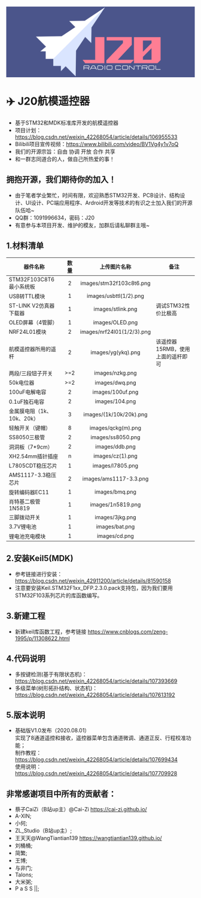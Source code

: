 ![Alt text](./images/logo.png)
# :airplane: J20航模遥控器
 - 基于STM32和MDK标准库开发的航模遥控器
 - 项目计划：https://blog.csdn.net/weixin_42268054/article/details/106955533 
 - Bilibili项目宣传视频：https://www.bilibili.com/video/BV1Vg4y1v7oQ
 - 我们的开源宗旨：自由 协调 开放 合作 共享
 - 和一群志同道合的人，做自己所热爱的事！
## 拥抱开源，我们期待你的加入！
 - 由于笔者学业繁忙，时间有限，欢迎熟悉STM32开发、PCB设计、结构设计、UI设计、PC端应用程序、Ardroid开发等技术的有识之士加入我们的开源队伍哈~
 - QQ群：1091996634，密码：J20
 - 有意参与本项目开发、维护的模友，加群后请私聊群主哦~

## 1.材料清单 
| 器件名称        			| 数量   	| 上传图片名称  			| 备注 |
| ------------- 			| :------:	| :-------------:			|------|
| STM32F103C8T6最小系统板 	| 2 		| images/stm32f103c8t6.png 	|
| USB转TTL模块			 	| 1 		| images/usbttl(1/2).png 	|
| ST-LINK V2仿真器下载器 	| 1 		| images/stlink.png 		|调试STM32性价比极高|
| OLED屏幕（4管脚）		 	| 1 		| images/OLED.png	 		|
| NRF24L01模块			 	| 2 		| images/nrf24l01(1/2/3).png|
| 航模遥控器所用的遥杆	 	| 2 		| images/yg(ykq).png		|该遥控器15RMB，使用上面的遥杆即可|
| 两段/三段钮子开关		 	| >=2 		| images/nzkg.png		 	|
| 50k电位器				 	| >=2 		| images/dwq.png			|
| 100uF电解电容			 	| 2 		| images/100uf.png	 		|
| 0.1uF独石电容			 	| 2 		| images/104.png	 		|
| 金属膜电阻（1k、10k、20k）| 3 		| images/(1k/10k/20k).png	|
| 轻触开关（键帽）			| 8 		| images/qckg(m).png	 	|
| SS8050三极管			 	| 2 		| images/ss8050.png	 		|
| 洞洞板（7*9cm）			| 2 		| images/ddb.png	 		|
| XH2.54mm插针插座			| n 		| images/cz(1).png	 		|
| L7805CDT稳压芯片			| 1 		| images/l7805.png	 		|
| AMS1117-3.3稳压芯片		| 2 		| images/ams1117-3.3.png	|
| 旋转编码器EC11			| 1 		| images/bmq.png	 		|
| 肖特基二极管1N5819		| 1 		| images/1n5819.png	 		|
| 三脚拨动开关 				| 1 		| images/3jkg.png	 		|
| 3.7V锂电池			 	| 1 		| images/bat.png	 		|
| 锂电池充电模块			| 1 		| images/cd.png		 		|


## 2.安装Keil5(MDK) 
- 参考链接进行安装：https://blog.csdn.net/weixin_42911200/article/details/81590158
- 注意要安装Keil.STM32F1xx_DFP.2.3.0.pack支持包，因为我们要用STM32F103系列芯片的库函数编写。

## 3.新建工程 
- 新建keil库函数工程，参考链接 https://www.cnblogs.com/zeng-1995/p/11308622.html

## 4.代码说明
- 多按键检测(基于有限状态机)：https://blog.csdn.net/weixin_42268054/article/details/107393669
- 多级菜单(树形拓扑结构、状态机)：https://blog.csdn.net/weixin_42268054/article/details/107613192

## 5.版本说明
- 基础版V1.0发布（2020.08.01）	<br/>
实现了8通道遥控和接收，遥控器菜单包含通道微调、通道正反、行程校准功能；	<br/>
制作教程：https://blog.csdn.net/weixin_42268054/article/details/107699434	<br/>
使用说明：https://blog.csdn.net/weixin_42268054/article/details/107709928	<br/>

## 非常感谢项目中所有的贡献者：
 * 蔡子CaiZi（B站up主）@Cai-Zi  https://cai-zi.github.io/
 * A-XIN;
 * 小何;
 * ZL_Studio（B站up主）;
 * 王天天@WangTiantian139  https://wangtiantian139.github.io/
 * 刘桶桶;
 * 简繁;
 * 王博;
 * 与非门;
 * Talons;
 * 大米粥;
 * P a S S ||;


